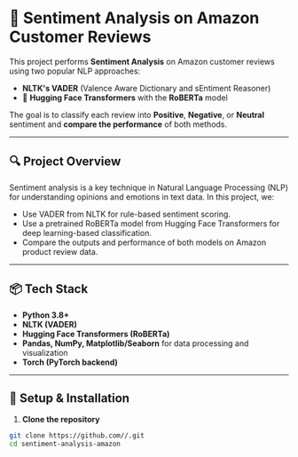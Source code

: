# 🧠 Sentiment Analysis on Amazon Customer Reviews

This project performs **Sentiment Analysis** on Amazon customer reviews using two popular NLP approaches:

- **NLTK's VADER** (Valence Aware Dictionary and sEntiment Reasoner)
- 🤗 **Hugging Face Transformers** with the **RoBERTa** model

The goal is to classify each review into **Positive**, **Negative**, or **Neutral** sentiment and **compare the performance** of both methods.

---

## 🔍 Project Overview

Sentiment analysis is a key technique in Natural Language Processing (NLP) for understanding opinions and emotions in text data. In this project, we:

- Use VADER from NLTK for rule-based sentiment scoring.
- Use a pretrained RoBERTa model from Hugging Face Transformers for deep learning-based classification.
- Compare the outputs and performance of both models on Amazon product review data.

---

## 📦 Tech Stack

- **Python 3.8+**
- **NLTK (VADER)**
- **Hugging Face Transformers (RoBERTa)**
- **Pandas, NumPy, Matplotlib/Seaborn** for data processing and visualization
- **Torch (PyTorch backend)**

---


## 🚀 Setup & Installation

1. **Clone the repository**
```bash
git clone https://github.com//.git
cd sentiment-analysis-amazon
